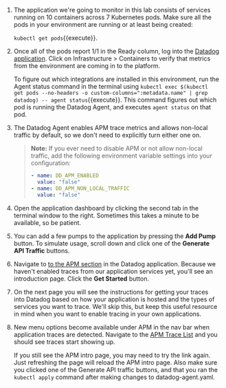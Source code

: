 1. The application we're going to monitor in this lab consists of services running on 10 containers across 7 Kubernetes pods. Make sure all the pods in your environment are running or at least being created:

    `kubectl get pods`{{execute}}.

2. Once all of the pods report 1/1 in the Ready column, log into the <a href="https://app.datadoghq.com" target="_datadog">Datadog application</a>. Click on Infrastructure > Containers to verify that metrics from the environment are coming in to the platform.

    To figure out which integrations are installed in this environment, run the Agent status command in the terminal using `kubectl exec $(kubectl get pods --no-headers -o custom-columns=":metadata.name" | grep datadog) -- agent status`{{execute}}. This command figures out which pod is running the Datadog Agent, and executes `agent status` on that pod.

3. The Datadog Agent enables APM trace metrics and allows non-local traffic by default, so we don't need to explicitly turn either one on. 

    > **Note:** If you ever need to disable APM or not allow non-local traffic, add the following environment variable settings into your configuration:
    > 
    > ```yaml
    > - name: DD_APM_ENABLED
    >   value: "false"
    > - name: DD_APM_NON_LOCAL_TRAFFIC
    >   value: "false"
    > ``` 

4. Open the application dashboard by clicking the second tab in the terminal window to the right. Sometimes this takes a minute to be available, so be patient.

5. You can add a few pumps to the application by pressing the **Add Pump** button. To simulate usage, scroll down and click one of the **Generate API Traffic** buttons.

6. Navigate to <a href="https://app.datadoghq.com/apm/intro" target="_datadog">to the APM section</a> in the Datadog application. Because we haven't enabled traces from our application services yet, you'll see an introduction page. Click the **Get Started** button.

7. On the next page you will see the instructions for getting your traces into Datadog based on how your application is hosted and the types of services you want to trace. We'll skip this, but keep this useful resource in mind when you want to enable tracing in your own applications.

8. New menu options become available under APM in the nav bar when application traces are detected. Navigate to the <a href="https://app.datadoghq.com/apm/traces" target="_datadog">APM Trace List</a> and you should see traces start showing up. 

    If you still see the APM intro page, you may need to try the link again. Just refreshing the page will reload the APM intro page. Also make sure you clicked one of the Generate API traffic buttons, and that you ran the `kubectl apply` command after making changes to datadog-agent.yaml.
 